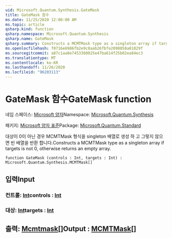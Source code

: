 ```yaml
---
uid: Microsoft.Quantum.Synthesis.GateMask
title: GateMask 함수
ms.date: 11/25/2020 12:00:00 AM
ms.topic: article
qsharp.kind: function
qsharp.namespace: Microsoft.Quantum.Synthesis
qsharp.name: GateMask
qsharp.summary: Constructs a MCMTMask type as a singleton array if targets is not 0, otherwise returns an empty array.
ms.openlocfilehash: f0716e6986fb2e9c8aab26fbfe2098058a81829f
ms.sourcegitcommit: a87c1aa8e7453360025e47ba614f25b02ea84ec3
ms.translationtype: MT
ms.contentlocale: ko-KR
ms.lasthandoff: 11/26/2020
ms.locfileid: "96203113"
---
```

# <a name="gatemask-function"></a><span data-ttu-id="13095-102">GateMask 함수</span><span class="sxs-lookup"><span data-stu-id="13095-102">GateMask function</span></span>

<span data-ttu-id="13095-103">네임 스페이스: [Microsoft 양자](xref:Microsoft.Quantum.Synthesis)</span><span class="sxs-lookup"><span data-stu-id="13095-103">Namespace: [Microsoft.Quantum.Synthesis](xref:Microsoft.Quantum.Synthesis)</span></span>

<span data-ttu-id="13095-104">패키지: [Microsoft 양자 표준](https://nuget.org/packages/Microsoft.Quantum.Standard)</span><span class="sxs-lookup"><span data-stu-id="13095-104">Package: [Microsoft.Quantum.Standard](https://nuget.org/packages/Microsoft.Quantum.Standard)</span></span>


<span data-ttu-id="13095-105">대상이 0이 아닌 경우 MCMTMask 형식을 singleton 배열로 생성 하 고 그렇지 않으면 빈 배열을 반환 합니다.</span><span class="sxs-lookup"><span data-stu-id="13095-105">Constructs a MCMTMask type as a singleton array if targets is not 0, otherwise returns an empty array.</span></span>

```qsharp
function GateMask (controls : Int, targets : Int) : Microsoft.Quantum.Synthesis.MCMTMask[]
```


## <a name="input"></a><span data-ttu-id="13095-106">입력</span><span class="sxs-lookup"><span data-stu-id="13095-106">Input</span></span>

### <a name="controls--int"></a><span data-ttu-id="13095-107">컨트롤: [Int](xref:microsoft.quantum.lang-ref.int)</span><span class="sxs-lookup"><span data-stu-id="13095-107">controls : [Int](xref:microsoft.quantum.lang-ref.int)</span></span>




### <a name="targets--int"></a><span data-ttu-id="13095-108">대상: [Int](xref:microsoft.quantum.lang-ref.int)</span><span class="sxs-lookup"><span data-stu-id="13095-108">targets : [Int](xref:microsoft.quantum.lang-ref.int)</span></span>





## <a name="output--mcmtmask"></a><span data-ttu-id="13095-109">출력: [Mcmtmask](xref:Microsoft.Quantum.Synthesis.MCMTMask)[]</span><span class="sxs-lookup"><span data-stu-id="13095-109">Output : [MCMTMask](xref:Microsoft.Quantum.Synthesis.MCMTMask)[]</span></span>

